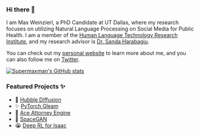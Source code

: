 ### Hi there 🤗

I am Max Weinzierl, a PhD Candidate at UT Dallas, where my research focuses on utilizing Natural Language Processing on Social Media for Public Health.
I am a member of the [Human Language Technology Research Institute](https://www.hlt.utdallas.edu/), and my research advisor is [Dr. Sanda Harabagiu](https://personal.utdallas.edu/~sanda/).

You can check out my [personal website](https://personal.utdallas.edu/~maxwell.weinzierl/) to learn more about me, and you can also follow me on [Twitter](https://twitter.com/Supermaxman1).

[![Supermaxman's GitHub stats](https://github-readme-stats.vercel.app/api?username=supermaxman)](https://github.com/anuraghazra/github-readme-stats)

### Featured Projects ✨
 - 🚀 [Hubble Diffusion](https://personal.utdallas.edu/~maxwell.weinzierl/projects#hubble-diffusion)
 - ✨ [PyTorch Gleam](https://personal.utdallas.edu/~maxwell.weinzierl/projects#gleam)
 - 🔨 [Ace Attorney Engine](https://personal.utdallas.edu/~maxwell.weinzierl/projects#ace-attorney-engine)
 - 🌌 [SpaceGAN](https://personal.utdallas.edu/~maxwell.weinzierl/projects#space-gan)
 - 😭 [Deep RL for Isaac](https://personal.utdallas.edu/~maxwell.weinzierl/projects#isaac-rl)
